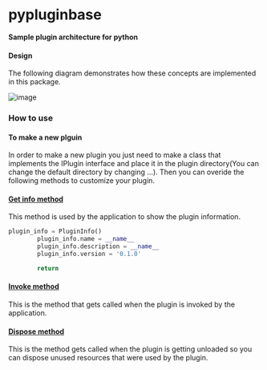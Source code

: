 # pypluginbase
__Sample plugin architecture for python__
#### Design
The following diagram demonstrates how these concepts are implemented in this package.

![image](https://user-images.githubusercontent.com/68561885/210153327-45e45b6e-b507-46b5-9d99-4982f70f61ea.png)

### How to use
#### To make a new plguin 
In order to make a new plugin you just need to make a class that implements the IPlugin interface and place it in the plugin directory(You can change the default directory by changing ...). Then you can overide the following methods to customize your plugin.
#### **[Get info method](https://github.com/srn-g/pypluginbase/blob/663c85ece4d962cbf73f6b33eb5b5845a8be43bd/src/IPlugin.py#L12)**
This method is used by the application to show the plugin information.
```python
plugin_info = PluginInfo()
        plugin_info.name = __name__
        plugin_info.description = __name__
        plugin_info.version = '0.1.0'

        return 
```
#### **[Invoke method](https://github.com/srn-g/pypluginbase/blob/663c85ece4d962cbf73f6b33eb5b5845a8be43bd/src/IPlugin.py#L19)**
This is the method that gets called when the plugin is invoked by the application.

#### **[Dispose method](https://github.com/srn-g/pypluginbase/blob/663c85ece4d962cbf73f6b33eb5b5845a8be43bd/src/IPlugin.py#L26)**
This is the method gets called when the plugin is getting unloaded so you can dispose unused resources that were used by the plugin.

